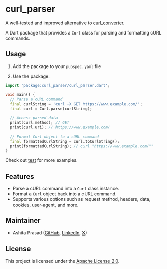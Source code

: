 # curl_parser

A well-tested and improved alternative to [curl_converter](https://pub.dev/packages/curl_converter).

A Dart package that provides a `Curl` class for parsing and formatting cURL commands.

## Usage

1. Add the package to your `pubspec.yaml` file

2. Use the package:

```dart
import 'package:curl_parser/curl_parser.dart';

void main() {
  // Parse a cURL command
  final curlString = 'curl -X GET https://www.example.com/';
  final curl = Curl.parse(curlString);

  // Access parsed data
  print(curl.method); // GET
  print(curl.uri); // https://www.example.com/

  // Format Curl object to a cURL command
  final formattedCurlString = curl.toCurlString();
  print(formattedCurlString); // curl "https://www.example.com/""
}
```

Check out [test](https://github.com/foss42/curl_converter/tree/main/test/curl_parser_test.dart) for more examples.

## Features

- Parse a cURL command into a `Curl` class instance.
- Format a `Curl` object back into a cURL command.
- Supports various options such as request method, headers, data, cookies, user-agent, and more.

## Maintainer

- Ashita Prasad ([GitHub](https://github.com/ashitaprasad), [LinkedIn](https://www.linkedin.com/in/ashitaprasad/), [X](https://x.com/ashitaprasad))

## License

This project is licensed under the [Apache License 2.0](https://github.com/foss42/apidash/blob/main/packages/curl_parser/LICENSE).
